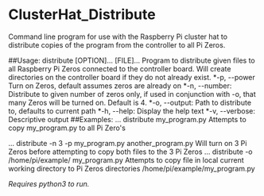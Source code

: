 # ClusterHat_Distribute
Command line program for use with the Raspberry Pi cluster hat to distribute copies of the program from the controller to all Pi Zeros.


##Usage: distribute [OPTION]... [FILE]...
Program to distribute given files to all Raspberry Pi Zeros connected to the controller board. Will create directories on the
controller board if they do not already exist.
*-p, --power 	Turn on Zeros, default assumes zeros are already on
*-n, --number: 	Distribute to given number of zeros only, if used in conjunction with -o, that many Zeros will be turned on. Default is 4.
*-o, --output: 	Path to distribute to, defaults to current path
*-h, --help: 	Display the help text
*-v, --verbose: 	Descriptive output
##Examples:
...    distribute my_program.py	Attempts to copy my_program.py to all Pi Zero's
    
...    distribute -n 3 -p my_program.py another_program.py		Will turn on 3 
		Pi Zeros before attempting to copy both files to the 3 Pi Zeros
...    distribute -o /home/pi/example/ my_program.py	Attempts to copy file in 
		local current working directory to Pi Zeros directories /home/pi/example/my_program.py 

_Requires python3 to run._
